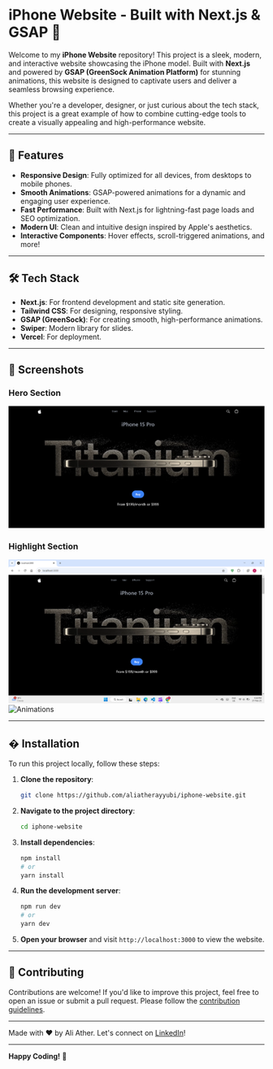 # iPhone Website - Built with Next.js & GSAP 🚀

Welcome to my **iPhone Website** repository! This project is a sleek, modern, and interactive website showcasing the iPhone model. Built with **Next.js** and powered by **GSAP (GreenSock Animation Platform)** for stunning animations, this website is designed to captivate users and deliver a seamless browsing experience.

Whether you're a developer, designer, or just curious about the tech stack, this project is a great example of how to combine cutting-edge tools to create a visually appealing and high-performance website.

---

## 🌟 Features

- **Responsive Design**: Fully optimized for all devices, from desktops to mobile phones.
- **Smooth Animations**: GSAP-powered animations for a dynamic and engaging user experience.
- **Fast Performance**: Built with Next.js for lightning-fast page loads and SEO optimization.
- **Modern UI**: Clean and intuitive design inspired by Apple's aesthetics.
- **Interactive Components**: Hover effects, scroll-triggered animations, and more!

---

## 🛠️ Tech Stack

- **Next.js**: For frontend development and static site generation.
- **Tailwind CSS**: For designing, responsive styling.
- **GSAP (GreenSock)**: For creating smooth, high-performance animations.
- **Swiper**: Modern library for slides.
- **Vercel**: For deployment.

---

## 📸 Screenshots

### Hero Section
![](https://github.com/AliAtherAyyubi/3d-iphone-website/blob/master/Screenshots/Screenshot%202025-02-27%20162834.png)
### Highlight Section
![](https://github.com/AliAtherAyyubi/3d-iphone-website/blob/master/Screenshots/Screenshot%202025-02-27%20162843.png)
![Animations](screenshots/animations.gif)

---
## � Installation

To run this project locally, follow these steps:

1. **Clone the repository**:
   ```bash
   git clone https://github.com/aliatherayyubi/iphone-website.git
   ```

2. **Navigate to the project directory**:
   ```bash
   cd iphone-website
   ```

3. **Install dependencies**:
   ```bash
   npm install
   # or
   yarn install
   ```

4. **Run the development server**:
   ```bash
   npm run dev
   # or
   yarn dev
   ```

5. **Open your browser** and visit `http://localhost:3000` to view the website.

---



## 🤝 Contributing

Contributions are welcome! If you'd like to improve this project, feel free to open an issue or submit a pull request. Please follow the [contribution guidelines](CONTRIBUTING.md).

---

Made with ❤️ by Ali Ather. Let's connect on [LinkedIn](https://www.linkedin.com/in/ali-ather-10a9601b2/)!

---

**Happy Coding!** 🎉
